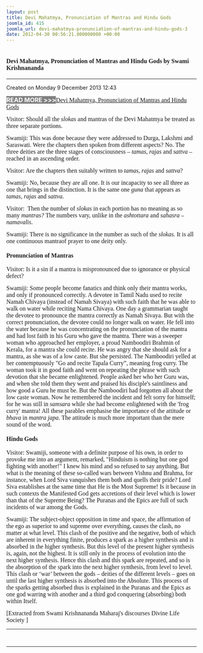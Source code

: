 ```yaml
---
layout: post
title: Devi Mahatmya, Pronunciation of Mantras and Hindu Gods
joomla_id: 415
joomla_url: devi-mahatmya-pronunciation-of-mantras-and-hindu-gods-3
date: 2012-04-30 00:56:21.000000000 +00:00
---
```

<h1 itemprop="name"><span style="font-size: 12pt; font-family: book antiqua,palatino;">Devi Mahatmya, Pronunciation of Mantras and Hindu Gods by Swami Krishnananda</span></h1>
<hr />
<p>Created on Monday 9 December 2013 12:43</p>
<div id="discText">
<div id="discText">
<div id="discText">
<div id="discText">
<div id="discText">
<div id="discText">
<div id="discText">
<div id="discText">
<div id="discText">
<div id="discText">
<div id="discText">
<div id="discText">
<div id="discText">
<p><span style="font-size: 12pt;"><span style="background-color: #ffffff; color: #333333;"><span style="background-color: #808080; color: #ffffff;"><strong>READ MORE &gt;&gt;&gt;</strong></span></span></span><a href="http://www.swami-krishnananda.org/disc/disc_102.html"><span style="font-size: 12pt; font-family: book antiqua,palatino;"></span></a><a href="http://www.swami-krishnananda.org/disc/disc_93.html"><span style="font-size: 12pt; font-family: book antiqua,palatino;"></span></a><a href="http://www.swami-krishnananda.org/disc/disc_199.html"><span style="font-size: 12pt; font-family: book antiqua,palatino;"></span></a><a href="http://www.swami-krishnananda.org/disc/disc_131.html"><span style="font-size: 12pt; font-family: book antiqua,palatino;">Devi Mahatmya, Pronunciation of Mantras and Hindu Gods</span></a></p>
<div id="discText">
<div id="discText">
<div id="discText">
<div id="discText">
<div id="discText">
<div id="discText">
<div id="discText">
<div id="discText">
<div id="discText">
<div id="discText">
<div id="discText">
<div id="discText">
<div id="discText">
<div id="discText">
<div id="discText2">
<div id="discText">
<div id="discText">
<div id="discText">
<div id="discText">
<div id="discText">
<div id="discText">
<div id="discText">
<div id="discText">
<div id="discText"><span itemprop="author" itemscope="" itemtype="http://schema.org/Person"><span itemprop="name"></span></span>
<div id="discText">
<div id="discText"><span itemprop="articleBody"><span itemprop="author" itemscope="" itemtype="http://schema.org/Person"><span itemprop="name"></span></span></span>
<div id="discText"><span itemprop="articleBody"><span itemprop="author" itemscope="" itemtype="http://schema.org/Person"><span itemprop="name"></span></span></span><span itemprop="author" itemscope="" itemtype="http://schema.org/Person"><span itemprop="name"></span></span>
<div id="discText">
<div id="discText">
<div id="discText">
<div id="discText">
<div id="discText">
<div id="discText">
<div id="discText">
<div id="discText">
<div id="discText">
<div id="discText">
<div id="discText">
<div id="discText">
<div id="discText">
<div id="discText"><span itemprop="articleBody">
<p><span style="font-size: 12pt; font-family: book antiqua,palatino;">Visitor: Should all the <em>slokas</em> and mantras of the Devi Mahatmya be treated as three separate portions.</span></p>
<p><span style="font-size: 12pt; font-family: book antiqua,palatino;">Swamiji: This was done because they were addressed to Durga, Lakshmi and Saraswati. Were the chapters then spoken from different aspects? No. The three deities are the three stages of consciousness – <em>tamas</em>, <em>rajas</em> and <em>sattva</em> – reached in an <span id="iyv72zf_4" class="iyv72zf">ascending order</span>.</span></p>
<p><span style="font-size: 12pt; font-family: book antiqua,palatino;">Visitor: Are the chapters then suitably written to <em>tamas</em>, <em>rajas</em> and <em>sattva</em>?</span></p>
<p><span style="font-size: 12pt; font-family: book antiqua,palatino;">Swamiji: No, because they are all one. It is our incapacity to see all three as one that brings in the distinction. It is the same one <em>guna</em> that appears as <em>tamas</em>, <em>rajas</em> and <em>sattva</em>. </span></p>
<p><span style="font-size: 12pt; font-family: book antiqua,palatino;">Visitor:&nbsp; Then the number of <em>slokas</em> in each portion has no meaning as so many <em>mantras?</em> The numbers vary, unlike in the <em>ashtottara</em> and <em>sahasra</em> – <em>namavalis</em>. </span></p>
<p><span style="font-size: 12pt; font-family: book antiqua,palatino;">Swamiji: There is no significance in the number as such of the <em>slokas.</em> It is all one continuous mantraof prayer to one deity only.</span></p>
<h4><span style="font-size: 12pt; font-family: book antiqua,palatino;">Pronunciation of Mantras</span></h4>
<p><span style="font-size: 12pt; font-family: book antiqua,palatino;">Visitor: Is it a sin if a mantra is mispronounced due to ignorance or physical defect?</span></p>
<p><span style="font-size: 12pt; font-family: book antiqua,palatino;">Swamiji: Some people become fanatics and think only their mantra works, and only if pronounced correctly. A devotee in <span id="iyv72zf_5" class="iyv72zf">Tamil Nadu</span> used to recite Namah Chivaya (instead of Namah Sivaya) with such faith that he was able to <span id="iyv72zf_1" class="iyv72zf">walk on water</span> while reciting Nama Chivaya. One day a grammarian taught the devotee to pronounce the mantra correctly as Namah Sivaya. But with the correct pronunciation, the devotee could no longer walk on water. He fell into the water because he was concentrating on the pronunciation of the mantra and had lost faith in his Guru who gave the mantra. There was a sweeper woman who approached her employer, a proud Namboodiri Brahmin of Kerala, for a mantra she could recite. He was angry that she should ask for a mantra, as she was of a low caste. But she persisted. The Namboodiri yelled at her contemptuously "Go and recite Tapala Curry”, meaning frog curry. The woman took it in good faith and went on repeating the phrase with such devotion that she became enlightened. People asked her who her Guru was, and when she told them they went and praised his disciple's saintliness and how good a Guru he must be. But the Namboodiri had forgotten all about the low caste woman. Now he remembered the incident and felt sorry for himself; for he was still in <em>samsara</em> while she had become enlightened with the 'frog <span id="iyv72zf_6" class="iyv72zf">curry</span>' mantra! All these parables emphasise the importance of the attitude or <em>bhava</em> in <em>mantra japa</em>. The attitude is much more important than the mere sound of the word.</span></p>
<h4><span style="font-size: 12pt; font-family: book antiqua,palatino;">Hindu Gods</span></h4>
<p><span style="font-size: 12pt; font-family: book antiqua,palatino;">Visitor: Swamiji, someone with a <span id="iyv72zf_3" class="iyv72zf">definite purpose</span> of his own, in order to provoke me into an argument, remarked, "Hinduism is nothing but one god fighting with another!" I knew his mind and so refused to say anything. But what is the meaning of these so-called wars between Vishnu and Brahma, for instance, when Lord Siva vanquishes them both and quells their pride? Lord Siva establishes at the same time that He is the Most Supreme! Is it because in such contexts the Manifested God gets accretions of their level which is lower than that of the Supreme Being? The Puranas and the Epics are full of such incidents of war among the Gods.</span></p>
<p><span style="font-size: 12pt; font-family: book antiqua,palatino;">Swamiji: The subject-object opposition in time and space, the affirmation of the ego as superior to and supreme over everything, causes the clash, no matter at what level. This clash of the positive and the negative, both of which are inherent in everything finite, produces a spark as a higher synthesis and is absorbed in the higher synthesis. But this level of the present higher synthesis is, again, not the highest. It is still only in the process of evolution into the next higher synthesis. Hence this clash and this spark are repeated, and so is the absorption of the spark into the next higher synthesis, from level to level. This clash or ‘war’ between the gods – deities of the different levels – goes on until the last higher synthesis is absorbed into the Absolute. This process of the sparks getting absorbed thus is explained in the Puranas and the Epics as one god warring with another and a third god conquering (absorbing) both within Itself.</span></p>
</span></div>
<span itemprop="articleBody"></span></div>
<span itemprop="articleBody"></span></div>
<span itemprop="articleBody"></span></div>
<span itemprop="articleBody"></span></div>
<span itemprop="articleBody"></span></div>
</div>
</div>
</div>
</div>
</div>
</div>
</div>
</div>
<span style="font-size: 12pt; font-family: verdana,geneva;">[Extracted from Swami Krishnananda Maharaj's discourses Divine Life Society ]</span></div>
</div>
</div>
</div>
</div>
</div>
</div>
</div>
</div>
</div>
</div>
</div>
</div>
</div>
</div>
</div>
</div>
</div>
</div>
</div>
</div>
</div>
</div>
</div>
</div>
</div>
</div>
</div>
</div>
</div>
</div>
</div>
</div>
</div>
</div>
</div>
</div>
</div>
</div>
</div>
<hr />
<p>&nbsp;</p>
<hr />
<p>&nbsp;</p>
<div style="position: absolute; left: -40px; top: -25px; width: 1px; height: 1px; overflow: hidden;" data-mce-bogus="1" class="mcePaste" id="_mcePaste">
<h1>The Gospel of the Bhagavadgita</h1>
</div>
